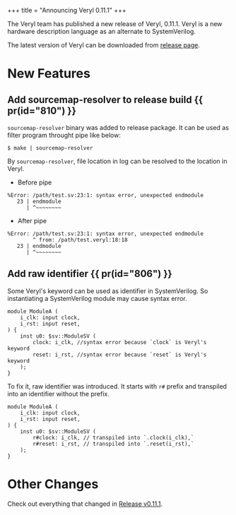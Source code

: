 +++
title = "Announcing Veryl 0.11.1"
+++

The Veryl team has published a new release of Veryl, 0.11.1.
Veryl is a new hardware description language as an alternate to SystemVerilog.

The latest version of Veryl can be downloaded from [release page](https://github.com/veryl-lang/veryl/releases/latest).

# New Features

## Add sourcemap-resolver to release build {{ pr(id="810") }}

`sourcemap-resolver` binary was added to release package.
It can be used as filter program throught pipe like below:

```console
$ make | sourcemap-resolver
```

By `sourcemap-resolver`, file location in log can be resolved to the location in Veryl.

* Before pipe

```
%Error: /path/test.sv:23:1: syntax error, unexpected endmodule
   23 | endmodule
      | ^~~~~~~~~
```

* After pipe

```
%Error: /path/test.sv:23:1: syntax error, unexpected endmodule
        ^ from: /path/test.veryl:18:18
   23 | endmodule
      | ^~~~~~~~~
```

## Add raw identifier {{ pr(id="806") }}

Some Veryl's keyword can be used as identifier in SystemVerilog.
So instantiating a SystemVerilog module may cause syntax error.

```veryl
module ModuleA (
    i_clk: input clock,
    i_rst: input reset,
) {
    inst u0: $sv::ModuleSV (
        clock: i_clk, //syntax error because `clock` is Veryl's keyword
        reset: i_rst, //syntax error because `reset` is Veryl's keyword
    );
}
```

To fix it, raw identifier was introduced.
It starts with `r#` prefix and transpiled into an identifier without the prefix.

```veryl
module ModuleA (
    i_clk: input clock,
    i_rst: input reset,
) {
    inst u0: $sv::ModuleSV (
        r#clock: i_clk, // transpiled into `.clock(i_clk),`
        r#reset: i_rst, // transpiled into `.reset(i_rst),`
    );
}
```

# Other Changes

Check out everything that changed in [Release v0.11.1](https://github.com/veryl-lang/veryl/releases/tag/v0.11.1).
